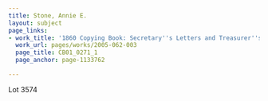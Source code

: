 ```yaml
---
title: Stone, Annie E.
layout: subject
page_links:
- work_title: '1860 Copying Book: Secretary''s Letters and Treasurer''s Letters, 2005.062.003  '
  work_url: pages/works/2005-062-003
  page_title: CB01_0271_1
  page_anchor: page-1133762

---
```

<p>Lot 3574</p>